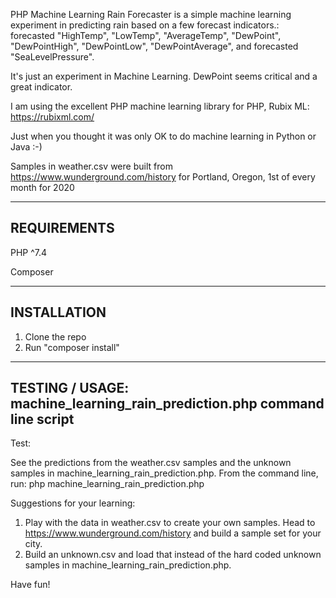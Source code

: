 PHP Machine Learning Rain Forecaster is a simple machine learning experiment in
predicting rain based on a few forecast indicators.: forecasted "HighTemp",
"LowTemp", "AverageTemp", "DewPoint", "DewPointHigh", "DewPointLow", "DewPointAverage",
and forecasted "SeaLevelPressure".

It's just an experiment in Machine Learning. DewPoint seems critical and a great indicator.

I am using the excellent PHP machine learning library for PHP, Rubix ML:
https://rubixml.com/

Just when you thought it was only OK to do machine learning in Python or Java :-)

Samples in weather.csv were built from
https://www.wunderground.com/history
for Portland, Oregon, 1st of every month for 2020

-------------------------------------------------------------------
REQUIREMENTS
-------------------------------------------------------------------
PHP ^7.4

Composer

-------------------------------------------------------------------
INSTALLATION
-------------------------------------------------------------------
1) Clone the repo
2) Run "composer install"

-------------------------------------------------------------------
TESTING / USAGE: machine_learning_rain_prediction.php command line script
-------------------------------------------------------------------

Test:

See the predictions from the weather.csv samples and the unknown
samples in machine_learning_rain_prediction.php. From the command line, run:
php machine_learning_rain_prediction.php

Suggestions for your learning:
1) Play with the data in weather.csv to create your own samples.
Head to https://www.wunderground.com/history and build a sample set
for your city.
2) Build an unknown.csv and load that instead of the hard coded
unknown samples in machine_learning_rain_prediction.php.

Have fun!
